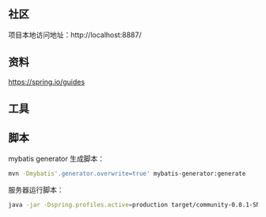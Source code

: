 ## 社区

项目本地访问地址：http://localhost:8887/

## 资料
https://spring.io/guides



## 工具


## 脚本
mybatis generator 生成脚本：
```bash
mvn -Dmybatis'.generator.overwrite=true' mybatis-generator:generate
```
服务器运行脚本：
```bash
java -jar -Dspring.profiles.active=production target/community-0.0.1-SNAPSHOT.jar
```


